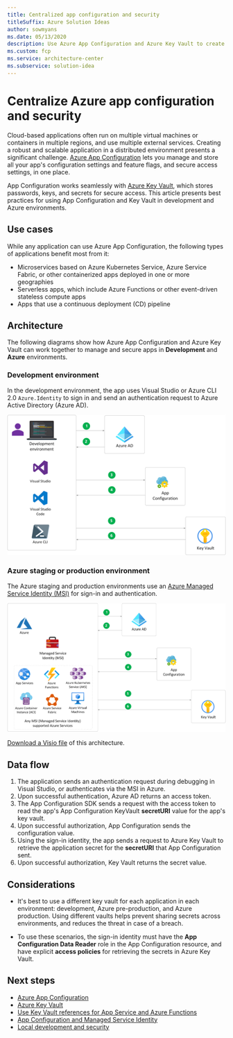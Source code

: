 ```yaml
---
title: Centralized app configuration and security
titleSuffix: Azure Solution Ideas
author: sowmyans
ms.date: 05/13/2020
description: Use Azure App Configuration and Azure Key Vault to create a centralized and secured configuration service for apps.
ms.custom: fcp
ms.service: architecture-center
ms.subservice: solution-idea
---
```

# Centralize Azure app configuration and security

Cloud-based applications often run on multiple virtual machines or containers in multiple regions, and use multiple external services. Creating a robust and scalable application in a distributed environment presents a significant challenge. [Azure App Configuration](https://docs.microsoft.com/azure/azure-app-configuration/overview) lets you manage and store all your app's configuration settings and feature flags, and secure access settings, in one place.

App Configuration works seamlessly with [Azure Key Vault](https://azure.microsoft.com/services/key-vault/), which stores passwords, keys, and secrets for secure access. This article presents best practices for using App Configuration and Key Vault in development and Azure environments.

## Use cases

While any application can use Azure App Configuration, the following types of applications benefit most from it:

- Microservices based on Azure Kubernetes Service, Azure Service Fabric, or other containerized apps deployed in one or more geographies
- Serverless apps, which include Azure Functions or other event-driven stateless compute apps
- Apps that use a continuous deployment (CD) pipeline

## Architecture

The following diagrams show how Azure App Configuration and Azure Key Vault can work together to manage and secure apps in **Development** and **Azure** environments. 

### Development environment

In the development environment, the app uses Visual Studio or Azure CLI 2.0 `Azure.Identity` to sign in and send an authentication request to Azure Active Directory (Azure AD). 

![Development environment](../media/appconfig-development.png) 

### Azure staging or production environment

The Azure staging and production environments use an [Azure Managed Service Identity (MSI)](https://docs.microsoft.com/azure/active-directory/managed-identities-azure-resources/overview) for sign-in and authentication.

![Azure environment](../media/appconfig-azure.png)

[Download a Visio file](https://archcenter.blob.core.windows.net/cdn/AppConfig_Development.vsdx) of this architecture.

## Data flow

1. The application sends an authentication request during debugging in Visual Studio, or authenticates via the MSI in Azure.
1. Upon successful authentication, Azure AD returns an access token.
1. The App Configuration SDK sends a request with the access token to read the app's App Configuration KeyVault **secretURI** value for the app's key vault. 
1. Upon successful authorization, App Configuration sends the configuration value. 
1. Using the sign-in identity, the app sends a request to Azure Key Vault to retrieve the application secret for the **secretURI** that App Configuration sent.
1. Upon successful authorization, Key Vault returns the secret value.

## Considerations

- It's best to use a different key vault for each application in each environment: development, Azure pre-production, and Azure production. Using different vaults helps prevent sharing secrets across environments, and reduces the threat in case of a breach. 

- To use these scenarios, the sign-in identity must have the **App Configuration Data Reader** role in the App Configuration resource, and have explicit **access policies** for retrieving the secrets in Azure Key Vault.

## Next steps

- [Azure App Configuration](https://docs.microsoft.com/azure/azure-app-configuration/)
- [Azure Key Vault](https://docs.microsoft.com/azure/key-vault/general/basic-concepts)
- [Use Key Vault references for App Service and Azure Functions](https://docs.microsoft.com/azure/app-service/app-service-key-vault-references)
- [App Configuration and Managed Service Identity](https://docs.microsoft.com/azure/azure-app-configuration/howto-integrate-azure-managed-service-identity?tabs=core2x)
- [Local development and security](https://docs.microsoft.com/aspnet/core/security/app-secrets?view=aspnetcore-3.1&tabs=windows)
